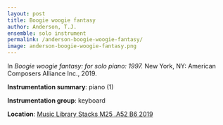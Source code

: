```yaml
---
layout: post
title: Boogie woogie fantasy
author: Anderson, T.J. 
ensemble: solo instrument
permalink: /anderson-boogie-woogie-fantasy/
image: anderson-boogie-woogie-fantasy.png
---
```


In *Boogie woogie fantasy: for solo piano: 1997.* New York, NY: American Composers Alliance Inc., 2019.

**Instrumentation summary**: piano (1)

**Instrumentation group**: keyboard

**Location**: <a href="https://tufts-primo.hosted.exlibrisgroup.com/primo-explore/fulldisplay?docid=01TUN_ALMA21276728520003851&context=L&vid=01TUN&lang=en_US&search_scope=EVERYTHING&adaptor=Local%20Search%20Engine&tab=everything&query=any,contains,anderson%20boogie%20woogie%20fantasy&offset=0" target="_blank">Music Library Stacks M25 .A52 B6 2019</a>
